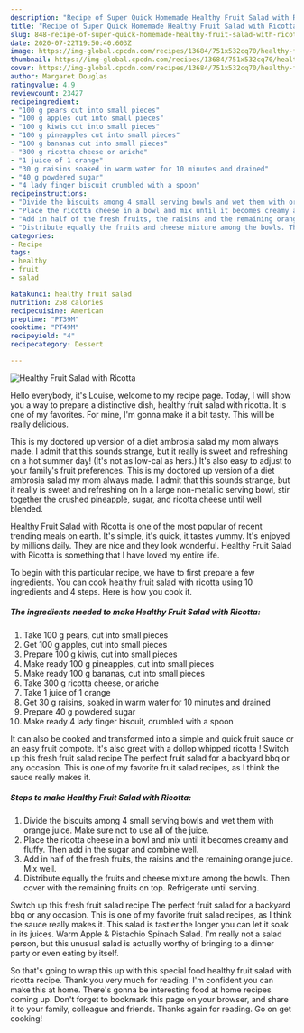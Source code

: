 ```yaml
---
description: "Recipe of Super Quick Homemade Healthy Fruit Salad with Ricotta"
title: "Recipe of Super Quick Homemade Healthy Fruit Salad with Ricotta"
slug: 848-recipe-of-super-quick-homemade-healthy-fruit-salad-with-ricotta
date: 2020-07-22T19:50:40.603Z
image: https://img-global.cpcdn.com/recipes/13684/751x532cq70/healthy-fruit-salad-with-ricotta-recipe-main-photo.jpg
thumbnail: https://img-global.cpcdn.com/recipes/13684/751x532cq70/healthy-fruit-salad-with-ricotta-recipe-main-photo.jpg
cover: https://img-global.cpcdn.com/recipes/13684/751x532cq70/healthy-fruit-salad-with-ricotta-recipe-main-photo.jpg
author: Margaret Douglas
ratingvalue: 4.9
reviewcount: 23427
recipeingredient:
- "100 g pears cut into small pieces"
- "100 g apples cut into small pieces"
- "100 g kiwis cut into small pieces"
- "100 g pineapples cut into small pieces"
- "100 g bananas cut into small pieces"
- "300 g ricotta cheese or ariche"
- "1 juice of 1 orange"
- "30 g raisins soaked in warm water for 10 minutes and drained"
- "40 g powdered sugar"
- "4 lady finger biscuit crumbled with a spoon"
recipeinstructions:
- "Divide the biscuits among 4 small serving bowls and wet them with orange juice. Make sure not to use all of the juice."
- "Place the ricotta cheese in a bowl and mix until it becomes creamy and fluffy. Then add in the sugar and combine well."
- "Add in half of the fresh fruits, the raisins and the remaining orange juice. Mix well."
- "Distribute equally the fruits and cheese mixture among the bowls. Then cover with the remaining fruits on top. Refrigerate until serving."
categories:
- Recipe
tags:
- healthy
- fruit
- salad

katakunci: healthy fruit salad 
nutrition: 258 calories
recipecuisine: American
preptime: "PT39M"
cooktime: "PT49M"
recipeyield: "4"
recipecategory: Dessert

---
```



![Healthy Fruit Salad with Ricotta](https://img-global.cpcdn.com/recipes/13684/751x532cq70/healthy-fruit-salad-with-ricotta-recipe-main-photo.jpg)

Hello everybody, it's Louise, welcome to my recipe page. Today, I will show you a way to prepare a distinctive dish, healthy fruit salad with ricotta. It is one of my favorites. For mine, I'm gonna make it a bit tasty. This will be really delicious.

This is my doctored up version of a diet ambrosia salad my mom always made. I admit that this sounds strange, but it really is sweet and refreshing on a hot summer day! (It&#39;s not as low-cal as hers.) It&#39;s also easy to adjust to your family&#39;s fruit preferences. This is my doctored up version of a diet ambrosia salad my mom always made. I admit that this sounds strange, but it really is sweet and refreshing on In a large non-metallic serving bowl, stir together the crushed pineapple, sugar, and ricotta cheese until well blended.

Healthy Fruit Salad with Ricotta is one of the most popular of recent trending meals on earth. It's simple, it's quick, it tastes yummy. It's enjoyed by millions daily. They are nice and they look wonderful. Healthy Fruit Salad with Ricotta is something that I have loved my entire life.


To begin with this particular recipe, we have to first prepare a few ingredients. You can cook healthy fruit salad with ricotta using 10 ingredients and 4 steps. Here is how you cook it.

<!--inarticleads1-->

##### The ingredients needed to make Healthy Fruit Salad with Ricotta:

1. Take 100 g pears, cut into small pieces
1. Get 100 g apples, cut into small pieces
1. Prepare 100 g kiwis, cut into small pieces
1. Make ready 100 g pineapples, cut into small pieces
1. Make ready 100 g bananas, cut into small pieces
1. Take 300 g ricotta cheese, or ariche
1. Take 1 juice of 1 orange
1. Get 30 g raisins, soaked in warm water for 10 minutes and drained
1. Prepare 40 g powdered sugar
1. Make ready 4 lady finger biscuit, crumbled with a spoon


It can also be cooked and transformed into a simple and quick fruit sauce or an easy fruit compote. It&#39;s also great with a dollop whipped ricotta ! Switch up this fresh fruit salad recipe The perfect fruit salad for a backyard bbq or any occasion. This is one of my favorite fruit salad recipes, as I think the sauce really makes it. 

<!--inarticleads2-->

##### Steps to make Healthy Fruit Salad with Ricotta:

1. Divide the biscuits among 4 small serving bowls and wet them with orange juice. Make sure not to use all of the juice.
1. Place the ricotta cheese in a bowl and mix until it becomes creamy and fluffy. Then add in the sugar and combine well.
1. Add in half of the fresh fruits, the raisins and the remaining orange juice. Mix well.
1. Distribute equally the fruits and cheese mixture among the bowls. Then cover with the remaining fruits on top. Refrigerate until serving.


Switch up this fresh fruit salad recipe The perfect fruit salad for a backyard bbq or any occasion. This is one of my favorite fruit salad recipes, as I think the sauce really makes it. This salad is tastier the longer you can let it soak in its juices. Warm Apple &amp; Pistachio Spinach Salad. I&#39;m really not a salad person, but this unusual salad is actually worthy of bringing to a dinner party or even eating by itself. 

So that's going to wrap this up with this special food healthy fruit salad with ricotta recipe. Thank you very much for reading. I'm confident you can make this at home. There's gonna be interesting food at home recipes coming up. Don't forget to bookmark this page on your browser, and share it to your family, colleague and friends. Thanks again for reading. Go on get cooking!
